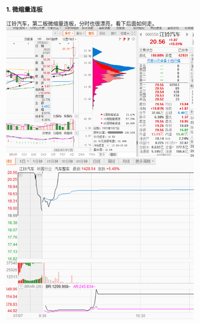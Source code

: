 ### 1. 微缩量连板
江铃汽车，第二板微缩量连板，分时也很漂亮，看下后面如何走。
![](images/Pasted%20image%2020220707161112.png)
![](images/Pasted%20image%2020220707161122.png)
